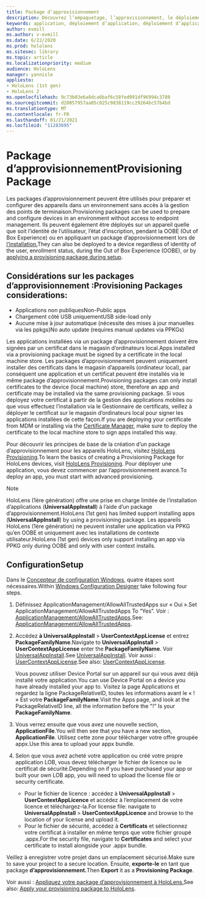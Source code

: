 ```yaml
---
title: Package d’approvisionnement
description: Découvrez l’empaquetage, l’approvisionnement, le déploiement et le déploiement d’applications d’entreprise pour les appareils HoloLens.
keywords: application, déploiement d’application, déploiement d’applications d’entreprise, approvisionnement
author: evmill
ms.author: v-evmill
ms.date: 6/22/2020
ms.prod: hololens
ms.sitesec: library
ms.topic: article
ms.localizationpriority: medium
audience: HoloLens
manager: yannisle
appliesto:
- HoloLens (1st gen)
- HoloLens 2
ms.openlocfilehash: 9c73b03e6a8dca6baf6c58fed091df96994c3780
ms.sourcegitcommit: d20057957aa05c025c9838119cc29264bc57b4bd
ms.translationtype: MT
ms.contentlocale: fr-FR
ms.lasthandoff: 01/21/2021
ms.locfileid: "11283695"
---
```

# <span data-ttu-id="2b07c-104">Package d’approvisionnement</span><span class="sxs-lookup"><span data-stu-id="2b07c-104">Provisioning Package</span></span>

<span data-ttu-id="2b07c-105">Les packages d’approvisionnement peuvent être utilisés pour préparer et configurer des appareils dans un environnement sans accès à la gestion des points de terminaison.</span><span class="sxs-lookup"><span data-stu-id="2b07c-105">Provisioning packages can be used to prepare and configure devices in an environment without access to endpoint management.</span></span> <span data-ttu-id="2b07c-106">Ils peuvent également être déployés sur un appareil quelle que soit l’identité de l’utilisateur, l’état d’inscription, pendant la OOBE (Out of Box Experience) ou en appliquant un package d’approvisionnement lors de [l’installation.](https://docs.microsoft.com/hololens/hololens-provisioning##apply-a-provisioning-package-to-hololens-during-setup)</span><span class="sxs-lookup"><span data-stu-id="2b07c-106">They can also be deployed to a device regardless of identity of the user, enrollment status, during the Out of Box Experience (OOBE), or by [applying a provisioning package during setup](https://docs.microsoft.com/hololens/hololens-provisioning##apply-a-provisioning-package-to-hololens-during-setup).</span></span>

## <span data-ttu-id="2b07c-107">Considérations sur les packages d’approvisionnement :</span><span class="sxs-lookup"><span data-stu-id="2b07c-107">Provisioning Packages considerations:</span></span>

* <span data-ttu-id="2b07c-108">Applications non publiques</span><span class="sxs-lookup"><span data-stu-id="2b07c-108">Non-Public apps</span></span>
* <span data-ttu-id="2b07c-109">Chargement côté USB uniquement</span><span class="sxs-lookup"><span data-stu-id="2b07c-109">USB side-load only</span></span>
* <span data-ttu-id="2b07c-110">Aucune mise à jour automatique (nécessite des mises à jour manuelles via les ppkgs)</span><span class="sxs-lookup"><span data-stu-id="2b07c-110">No auto update (requires manual updates via PPKGs)</span></span>

<span data-ttu-id="2b07c-111">Les applications installées via un package d’approvisionnement doivent être signées par un certificat dans le magasin d’ordinateurs local.</span><span class="sxs-lookup"><span data-stu-id="2b07c-111">Apps installed via a provisioning package must be signed by a certificate in the local machine store.</span></span> <span data-ttu-id="2b07c-112">Les packages d’approvisionnement peuvent uniquement installer des certificats dans le magasin d’appareils (ordinateur local), par conséquent une application et un certificat peuvent être installés via le même package d’approvisionnement.</span><span class="sxs-lookup"><span data-stu-id="2b07c-112">Provisioning packages can only install certificates to the device (local machine) store, therefore an app and certificate may be installed via the same provisioning package.</span></span> <span data-ttu-id="2b07c-113">Si vous déployez votre certificat à partir [](certificate-manager.md)de la gestion des applications mobiles ou que vous effectuez l’installation via le Gestionnaire de certificats, veillez à déployer le certificat sur le magasin d’ordinateurs local pour signer les applications installées de cette façon.</span><span class="sxs-lookup"><span data-stu-id="2b07c-113">If you are deploying your certificate from MDM or installing via the [Certificate Manager](certificate-manager.md), make sure to deploy the certificate to the local machine store to sign apps installed this way.</span></span>

<span data-ttu-id="2b07c-114">Pour découvrir les principes de base de la création d’un package d’approvisionnement pour les appareils HoloLens, visitez [HoloLens Provisioning](https://docs.microsoft.com/hololens/hololens-provisioning).</span><span class="sxs-lookup"><span data-stu-id="2b07c-114">To learn the basics of creating a Provisioning Package for HoloLens devices, visit [HoloLens Provisioning](https://docs.microsoft.com/hololens/hololens-provisioning).</span></span> <span data-ttu-id="2b07c-115">Pour déployer une application, vous devez commencer par l’approvisionnement avancé.</span><span class="sxs-lookup"><span data-stu-id="2b07c-115">To deploy an app, you must start with advanced provisioning.</span></span>

> [!NOTE]
> <span data-ttu-id="2b07c-116">HoloLens (1ère génération) offre une prise en charge limitée de l’installation d’applications (**UniversalAppInstall**) à l’aide d’un package d’approvisionnement.</span><span class="sxs-lookup"><span data-stu-id="2b07c-116">HoloLens (1st gen) has limited support installing apps (**UniversalAppInstall**) by using a provisioning package.</span></span> <span data-ttu-id="2b07c-117">Les appareils HoloLens (1ère génération) ne peuvent installer une application via PPKG qu’en OOBE et uniquement avec les installations de contexte utilisateur.</span><span class="sxs-lookup"><span data-stu-id="2b07c-117">HoloLens (1st gen) devices only support installing an app via PPKG only during OOBE and only with user context installs.</span></span>

## <span data-ttu-id="2b07c-118">Configuration</span><span class="sxs-lookup"><span data-stu-id="2b07c-118">Setup</span></span>

<span data-ttu-id="2b07c-119">Dans le [Concepteur de configuration Windows,](https://www.microsoft.com/store/productId/9NBLGGH4TX22) quatre étapes sont nécessaires.</span><span class="sxs-lookup"><span data-stu-id="2b07c-119">Within [Windows Configuration Designer](https://www.microsoft.com/store/productId/9NBLGGH4TX22) take following four steps.</span></span>

1. <span data-ttu-id="2b07c-120">Définissez ApplicationManagement/AllowAllTrustedApps sur « Oui ».</span><span class="sxs-lookup"><span data-stu-id="2b07c-120">Set ApplicationManagement/AllowAllTrustedApps To “Yes”.</span></span> <span data-ttu-id="2b07c-121">Voir : [ApplicationManagement/AllowAllTrustedApps](https://docs.microsoft.com/windows/client-management/mdm/policy-csp-applicationmanagement#applicationmanagement-allowalltrustedapps).</span><span class="sxs-lookup"><span data-stu-id="2b07c-121">See: [ApplicationManagement/AllowAllTrustedApps](https://docs.microsoft.com/windows/client-management/mdm/policy-csp-applicationmanagement#applicationmanagement-allowalltrustedapps).</span></span>

2. <span data-ttu-id="2b07c-122">Accédez **à UniversalAppInstall**  >  **UserContextAppLicense** et entrez **PackageFamilyName**.</span><span class="sxs-lookup"><span data-stu-id="2b07c-122">Navigate to **UniversalAppInstall** > **UserContextAppLicense** enter the **PackageFamilyName**.</span></span> <span data-ttu-id="2b07c-123">Voir [UniversalAppInstall](https://docs.microsoft.com/windows/configuration/wcd/wcd-universalappinstall).</span><span class="sxs-lookup"><span data-stu-id="2b07c-123">See [UniversalAppInstall](https://docs.microsoft.com/windows/configuration/wcd/wcd-universalappinstall).</span></span> <span data-ttu-id="2b07c-124">Voir aussi : [UserContextAppLicense](https://docs.microsoft.com/windows/configuration/wcd/wcd-universalappinstall#usercontextapplicense).</span><span class="sxs-lookup"><span data-stu-id="2b07c-124">See also: [UserContextAppLicense](https://docs.microsoft.com/windows/configuration/wcd/wcd-universalappinstall#usercontextapplicense).</span></span>

   <span data-ttu-id="2b07c-125">Vous pouvez utiliser Device Portal sur un appareil sur qui vous avez déjà installé votre application.</span><span class="sxs-lookup"><span data-stu-id="2b07c-125">You can use Device Portal on a device you have already installed your app to.</span></span> <span data-ttu-id="2b07c-126">Visitez la page Applications et regardez la ligne PackageRelativeID, toutes les informations avant le « ! » Est votre **PackageFamilyName**.</span><span class="sxs-lookup"><span data-stu-id="2b07c-126">Visit the Apps page, and look at the PackageRelativeID line, all the information before the "!" Is your **PackageFamilyName**.</span></span>

3. <span data-ttu-id="2b07c-127">Vous verrez ensuite que vous avez une nouvelle section, **ApplicationFile**.</span><span class="sxs-lookup"><span data-stu-id="2b07c-127">You will then see that you have a new section, **ApplicationFile**.</span></span> <span data-ttu-id="2b07c-128">Utilisez cette zone pour télécharger votre offre groupée appx.</span><span class="sxs-lookup"><span data-stu-id="2b07c-128">Use this area to upload your appx bundle.</span></span>

4. <span data-ttu-id="2b07c-129">Selon que vous avez acheté votre application ou créé votre propre application LOB, vous devez télécharger le fichier de licence ou le certificat de sécurité.</span><span class="sxs-lookup"><span data-stu-id="2b07c-129">Depending on if you have purchased your app or built your own LOB app, you will need to upload the license file or security certificate.</span></span>

    - <span data-ttu-id="2b07c-130">Pour le fichier de licence : accédez à **UniversalAppInstall**  >  **UserContextAppLicence** et accédez à l’emplacement de votre licence et téléchargez-la.</span><span class="sxs-lookup"><span data-stu-id="2b07c-130">For license file: navigate to **UniversalAppInstall** > **UserContextAppLicence** and browse to the location of your license and upload it.</span></span>
    - <span data-ttu-id="2b07c-131">Pour le fichier de sécurité, accédez à **Certificats** et sélectionnez votre certificat à installer en même temps que votre fichier groupé .appx.</span><span class="sxs-lookup"><span data-stu-id="2b07c-131">For the security file, navigate to **Certificates** and select your certificate to install alongside your .appx bundle.</span></span>

<span data-ttu-id="2b07c-132">Veillez à enregistrer votre projet dans un emplacement sécurisé.</span><span class="sxs-lookup"><span data-stu-id="2b07c-132">Make sure to save your project to a secure location.</span></span> <span data-ttu-id="2b07c-133">Ensuite, **exporte-le** en tant que package **d’approvisionnement.**</span><span class="sxs-lookup"><span data-stu-id="2b07c-133">Then **Export** it as a **Provisioning Package**.</span></span>  

<span data-ttu-id="2b07c-134">Voir aussi : [Appliquez votre package d’approvisionnement à HoloLens.](https://docs.microsoft.com/hololens/hololens-provisioning#apply-a-provisioning-package-to-hololens-during-setup)</span><span class="sxs-lookup"><span data-stu-id="2b07c-134">See also: [Apply your provisioning package to HoloLens](https://docs.microsoft.com/hololens/hololens-provisioning#apply-a-provisioning-package-to-hololens-during-setup).</span></span>

